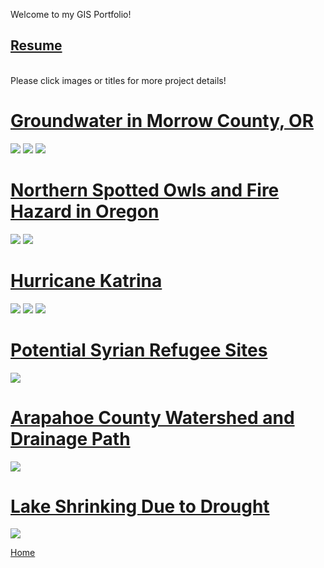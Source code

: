 Welcome to my GIS Portfolio!
## [Resume](CV.md)
<br>
Please click images or titles for more project details!
<br>

# [Groundwater in Morrow County, OR](MCWater.md) 
[<img src="https://github.com/user-attachments/assets/46f64d0d-65d9-4e69-86aa-66554de95872">](MCWater.md)
[<img src="https://github.com/user-attachments/assets/9903fa38-6e5b-43f0-835e-3770fe3a8594">](MCWater.md)
[<img src="https://github.com/user-attachments/assets/94b4fdaa-5a09-41a2-805b-7552167547ae">](MCWater.md)
  

# [Northern Spotted Owls and Fire Hazard in Oregon](STOCfire.md)
[<img src="https://github.com/user-attachments/assets/2b0da80f-e3c2-4433-8e05-642dc2e82004">](STOCfire.md)
[<img src="https://github.com/user-attachments/assets/aab38581-7b06-47b3-a5e6-04a1f2d9dd0e">](STOCfire.md)


# [Hurricane Katrina](hurricanekatrina.md)
[<img src="https://github.com/user-attachments/assets/19a912a3-0f71-49ba-991b-00daeb1caf41">](hurricanekatrina.md)
[<img src="https://github.com/user-attachments/assets/55fca99c-28d9-43ed-b036-3212dde45007">](hurricanekatrina.md)
[<img src= "https://github.com/user-attachments/assets/6be88fcb-d681-43c0-9385-a72508ab0f65">](hurricanekatrina.md)


# [Potential Syrian Refugee Sites](refugee.md)
[<img src= "https://github.com/user-attachments/assets/5a73d66e-df4d-4b74-89d6-c62a4b2c503c">](refugee.md)

# [Arapahoe County Watershed and Drainage Path](waterdrain.md)
[<img src="https://github.com/user-attachments/assets/2315abcf-48e5-4db2-9d7b-eee60d168a40">](Waterdrain.md)


# [Lake Shrinking Due to Drought](lakeshrinkage.md)
[<img src= "https://github.com/user-attachments/assets/587b047a-de80-40b3-8cbf-4375c509027f">](lakeshrinkage.md)



[Home](README.md)


